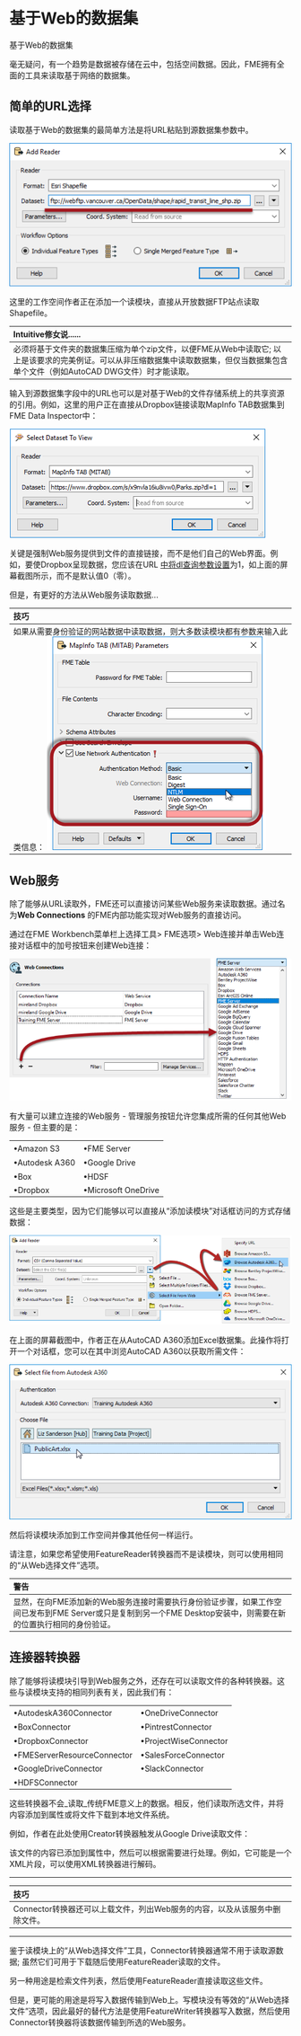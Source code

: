 # 基于Web的数据集

 基于Web的数据集

毫无疑问，有一个趋势是数据被存储在云中，包括空间数据。因此，FME拥有全面的工具来读取基于网络的数据集。

## 简单的URL选择

读取基于Web的数据集的最简单方法是将URL粘贴到源数据集参数中。

[![](../.gitbook/assets/img3.005.sourcedataasaurl.png)](https://github.com/safesoftware/FMETraining/blob/Desktop-Advanced-2018/DesktopAdvanced3AdvancedR%2BW/Images/Img3.005.SourceDataAsAURL.png)

这里的工作空间作者正在添加一个读模块，直接从开放数据FTP站点读取Shapefile。

|  Intuitive修女说...... |
| :--- |
|  必须将基于文件夹的数据集压缩为单个zip文件，以便FME从Web中读取它; 以上是该要求的完美例证。可以从非压缩数据集中读取数据集，但仅当数据集包含单个文件（例如AutoCAD DWG文件）时才能读取。 |

输入到源数据集字段中的URL也可以是对基于Web的文件存储系统上的共享资源的引用。例如，这里的用户正在直接从Dropbox链接读取MapInfo TAB数据集到FME Data Inspector中：

[![](../.gitbook/assets/img3.006.sourcedataasdropboxurl.png)](https://github.com/safesoftware/FMETraining/blob/Desktop-Advanced-2018/DesktopAdvanced3AdvancedR%2BW/Images/Img3.006.SourceDataAsDropboxURL.png)

关键是强制Web服务提供到文件的直接链接，而不是他们自己的Web界面。例如，要使Dropbox呈现数据，您应该在URL [中将dl查询参数设置](https://www.dropbox.com/en/help/201)为1，如上面的屏幕截图所示，而不是默认值0（零）。

但是，有更好的方法从Web服务读取数据...

|  技巧 |
| :--- |
|  如果从需要身份验证的网站数据中读取数据，则大多数读模块都有参数来输入此类信息：  [![](../.gitbook/assets/img3.007.urldataauthentication.png)](https://github.com/safesoftware/FMETraining/blob/Desktop-Advanced-2018/DesktopAdvanced3AdvancedR%2BW/Images/Img3.007.URLDataAuthentication.png) |

## Web服务

除了能够从URL读取外，FME还可以直接访问某些Web服务来读取数据。通过名为**Web Connections** 的FME内部功能实现对Web服务的直接访问。

通过在FME Workbench菜单栏上选择工具&gt; FME选项&gt; Web连接并单击Web连接对话框中的加号按钮来创建Web连接：

[![](../.gitbook/assets/img3.008.webconnectioncreation.png)](https://github.com/safesoftware/FMETraining/blob/Desktop-Advanced-2018/DesktopAdvanced3AdvancedR%2BW/Images/Img3.008.WebConnectionCreation.png)

有大量可以建立连接的Web服务 - 管理服务按钮允许您集成所需的任何其他Web服务 - 但主要的是：

<table>
<tbody><tr>
    <td><font style="vertical-align: inherit;"><font style="vertical-align: inherit;">•Amazon S3</font></font></td>
    <td><font style="vertical-align: inherit;"><font style="vertical-align: inherit;">•FME Server</font></font></td>
</tr>
<tr>
    <td><font style="vertical-align: inherit;"><font style="vertical-align: inherit;">•Autodesk A360</font></font></td>
    <td><font style="vertical-align: inherit;"><font style="vertical-align: inherit;">•Google Drive</font></font></td>
</tr>
<tr>
    <td><font style="vertical-align: inherit;"><font style="vertical-align: inherit;">•Box</font></font></td>
    <td><font style="vertical-align: inherit;"><font style="vertical-align: inherit;">•HDSF</font></font></td>
</tr>
<tr>
    <td><font style="vertical-align: inherit;"><font style="vertical-align: inherit;">•Dropbox</font></font></td>
    <td><font style="vertical-align: inherit;"><font style="vertical-align: inherit;">•Microsoft OneDrive</font></font></td>
</tr>
</tbody></table>

这些是主要类型，因为它们能够以可以直接从“添加读模块”对话框访问的方式存储数据：

[![](../.gitbook/assets/img3.009.webconnectionuse.png)](https://github.com/safesoftware/FMETraining/blob/Desktop-Advanced-2018/DesktopAdvanced3AdvancedR%2BW/Images/Img3.009.WebConnectionUse.png)

在上面的屏幕截图中，作者正在从AutoCAD A360添加Excel数据集。此操作将打开一个对话框，您可以在其中浏览AutoCAD A360以获取所需文件：

[![](../.gitbook/assets/img3.010.webconnectiona360excel.png)](https://github.com/safesoftware/FMETraining/blob/Desktop-Advanced-2018/DesktopAdvanced3AdvancedR%2BW/Images/Img3.010.WebConnectionA360Excel.png)

然后将读模块添加到工作空间并像其他任何一样运行。

请注意，如果您希望使用FeatureReader转换器而不是读模块，则可以使用相同的“从Web选择文件”选项。

|  警告 |
| :--- |
|  显然，在向FME添加新的Web服务连接时需要执行身份验证步骤，如果工作空间已发布到FME Server或只是复制到另一个FME Desktop安装中，则需要在新的位置执行相同的身份验证。 |

## 连接器转换器

除了能够将读模块引导到Web服务之外，还存在可以读取文件的各种转换器。这些与读模块支持的相同列表有关，因此我们有：

<table>
<tbody><tr>
    <td><font style="vertical-align: inherit;"><font style="vertical-align: inherit;">•AutodeskA360Connector</font></font></td>
    <td><font style="vertical-align: inherit;"><font style="vertical-align: inherit;">•OneDriveConnector</font></font></td>
</tr>
<tr>
    <td><font style="vertical-align: inherit;"><font style="vertical-align: inherit;">•BoxConnector</font></font></td>
    <td><font style="vertical-align: inherit;"><font style="vertical-align: inherit;">•PintrestConnector</font></font></td>
</tr>
<tr>
    <td><font style="vertical-align: inherit;"><font style="vertical-align: inherit;">•DropboxConnector</font></font></td>
    <td><font style="vertical-align: inherit;"><font style="vertical-align: inherit;">•ProjectWiseConnector</font></font></td>
</tr>
<tr>
    <td><font style="vertical-align: inherit;"><font style="vertical-align: inherit;">•FMEServerResourceConnector</font></font></td>
    <td><font style="vertical-align: inherit;"><font style="vertical-align: inherit;">•SalesForceConnector</font></font></td>
</tr>
<tr>
    <td><font style="vertical-align: inherit;"><font style="vertical-align: inherit;">•GoogleDriveConnector</font></font></td>
    <td><font style="vertical-align: inherit;"><font style="vertical-align: inherit;">•SlackConnector</font></font></td>
</tr>
<tr>
    <td><font style="vertical-align: inherit;"><font style="vertical-align: inherit;">•HDFSConnector </font></font></td>
    <td></td>
</tr>
</tbody></table>

这些转换器不会_读取_传统FME意义上的数据。相反，他们读取所选文件，并将内容添加到属性或将文件下载到本地文件系统。

例如，作者在此处使用Creator转换器触发从Google Drive读取文件：

该文件的内容已添加到属性中，然后可以根据需要进行处理。例如，它可能是一个XML片段，可以使用XML转换器进行解码。

---

| 技巧 |
|:---|
| Connector转换器还可以上载文件，列出Web服务的内容，以及从该服务中删除文件。 |

---

鉴于读模块上的“从Web选择文件”工具，Connector转换器通常不用于读取源数据; 虽然它们可用于下载随后使用FeatureReader读取的文件。

另一种用途是检索文件列表，然后使用FeatureReader直接读取这些文件。

但是，更可能的用途是将写入数据传输到Web上。写模块没有等效的“从Web选择文件”选项，因此最好的替代方法是使用FeatureWriter转换器写入数据，然后使用Connector转换器将该数据传输到所选的Web服务。

